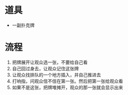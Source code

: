 # 道具

* 一副扑克牌

# 流程

1. 把牌展开让观众选一张，不要给自己看
2. 自己回过身去，让观众记住这张牌
3. 让观众找排队的一个地方插入，并自己推进去
4. 打响指，问观众信不信在第一张。然后把第一张给观众看
5. 如果不是这张，把牌堆摊开，观众的那一张就会显示出来
